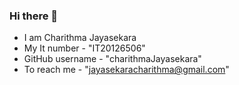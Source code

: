 ### Hi there 👋
- I am Charithma Jayasekara
- My It number - "IT20126506"
- GitHub username - "charithmaJayasekara"
- To reach me - "jayasekaracharithma@gmail.com"
<!--
**charithmaJayasekara/charithmaJayasekara** is a ✨ _special_ ✨ repository because its `README.md` (this file) appears on your GitHub profile.

Here are some ideas to get you started:

- 🔭 I’m currently working on ...
- 🌱 I’m currently learning ...
- 👯 I’m looking to collaborate on ...
- 🤔 I’m looking for help with ...
- 💬 Ask me about ...
- 📫 How to reach me: ...
- 😄 Pronouns: ...
- ⚡ Fun fact: ...
-->
